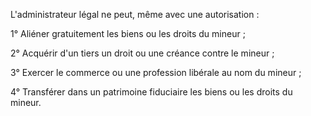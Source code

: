 L'administrateur légal ne peut, même avec une autorisation :


1° Aliéner gratuitement les biens ou les droits du mineur ;


2° Acquérir d'un tiers un droit ou une créance contre le mineur ;


3° Exercer le commerce ou une profession libérale au nom du mineur ;


4° Transférer dans un patrimoine fiduciaire les biens ou les droits du mineur.

